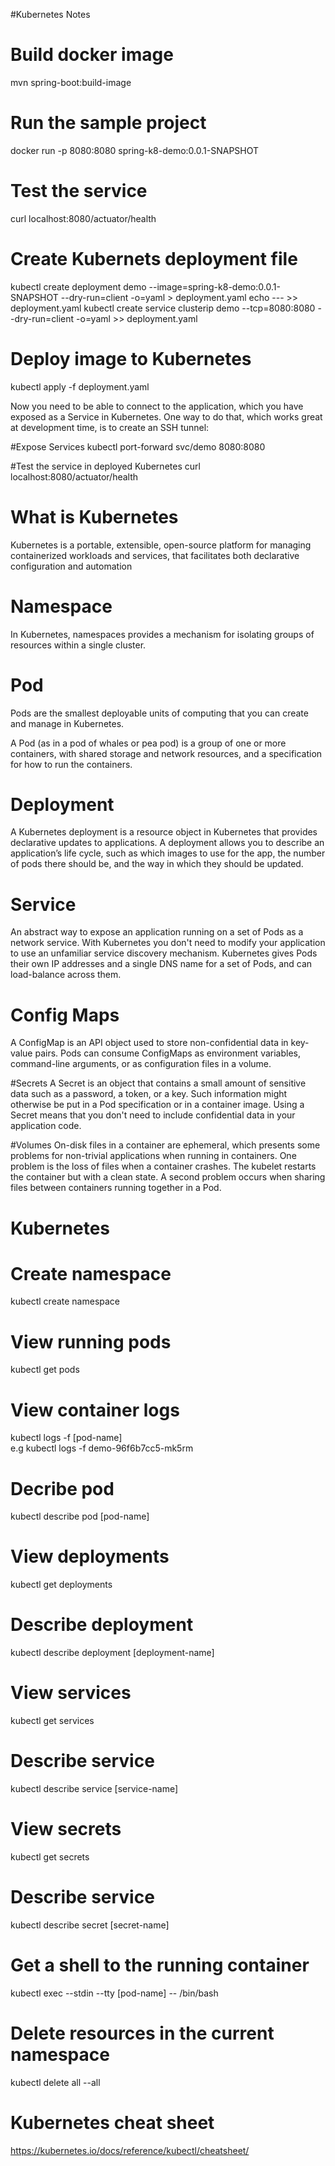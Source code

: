 #Kubernetes Notes

# Build docker image
mvn spring-boot:build-image

# Run the sample project
docker run -p 8080:8080 spring-k8-demo:0.0.1-SNAPSHOT

# Test the service
curl localhost:8080/actuator/health

# Create Kubernets deployment file
kubectl create deployment demo --image=spring-k8-demo:0.0.1-SNAPSHOT --dry-run=client -o=yaml > deployment.yaml
echo --- >> deployment.yaml
kubectl create service clusterip demo --tcp=8080:8080 --dry-run=client -o=yaml >> deployment.yaml

# Deploy image to Kubernetes
kubectl apply -f deployment.yaml

Now you need to be able to connect to the application, which you have exposed as a Service in Kubernetes. One way to do that, which works great at development time, is to create an SSH tunnel:

#Expose Services
kubectl port-forward svc/demo 8080:8080

#Test the service in deployed Kubernetes
curl localhost:8080/actuator/health

# What is Kubernetes
Kubernetes is a portable, extensible, open-source platform for managing containerized workloads and services, that facilitates both declarative configuration and automation

# Namespace
In Kubernetes, namespaces provides a mechanism for isolating groups of resources within a single cluster.

# Pod
Pods are the smallest deployable units of computing that you can create and manage in Kubernetes.

A Pod (as in a pod of whales or pea pod) is a group of one or more containers, with shared storage and network resources, and a specification for how to run the containers.

# Deployment 
A Kubernetes deployment is a resource object in Kubernetes that provides declarative updates to applications. A deployment allows you to describe an application’s life cycle, such as which images to use for the app, the number of pods there should be, and the way in which they should be updated.

# Service
An abstract way to expose an application running on a set of Pods as a network service.
With Kubernetes you don't need to modify your application to use an unfamiliar service discovery mechanism. Kubernetes gives Pods their own IP addresses and a single DNS name for a set of Pods, and can load-balance across them.

# Config Maps
A ConfigMap is an API object used to store non-confidential data in key-value pairs. Pods can consume ConfigMaps as environment variables, command-line arguments, or as configuration files in a volume.

#Secrets
A Secret is an object that contains a small amount of sensitive data such as a password, a token, or a key. Such information might otherwise be put in a Pod specification or in a container image. Using a Secret means that you don't need to include confidential data in your application code.

#Volumes
On-disk files in a container are ephemeral, which presents some problems for non-trivial applications when running in containers. One problem is the loss of files when a container crashes. The kubelet restarts the container but with a clean state. A second problem occurs when sharing files between containers running together in a Pod.

# Kubernetes
# Create namespace
kubectl create namespace
# View running pods
kubectl get pods
# View container logs
kubectl logs -f [pod-name]  
e.g kubectl logs -f demo-96f6b7cc5-mk5rm
# Decribe pod
kubectl describe pod [pod-name]
# View deployments
kubectl get deployments
# Describe deployment
kubectl describe deployment [deployment-name]
# View services
kubectl get services
# Describe service
kubectl describe service [service-name]
# View secrets
kubectl get secrets
# Describe service
kubectl describe secret [secret-name]
# Get a shell to the running container
kubectl exec --stdin --tty [pod-name] -- /bin/bash
# Delete resources in the current namespace
kubectl delete all --all

# Kubernetes cheat sheet
https://kubernetes.io/docs/reference/kubectl/cheatsheet/ 

